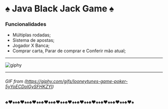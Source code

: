 # ♠ Java Black Jack Game ♠

### Funcionalidades
- Múltiplas rodadas;
- Sistema de apostas;
- Jogador X Banca;
- Comprar carta, Parar de comprar e Conferir mão atual;

<hr>

![giphy](https://github.com/user-attachments/assets/ccdc8879-fdf6-4955-81b4-071094178455)

<hr>

###### GIF from (https://giphy.com/gifs/looneytunes-game-poker-5yYoECDolGySFHKZYl)
♣♥♠♦♣♥♠♦♣♥♠♦♣♥♠♦♣♥♠♦♣♥♠♦♣♥♠♦♣♥♠♦♣♥♠♦♣♥♠♦♣♥♠
